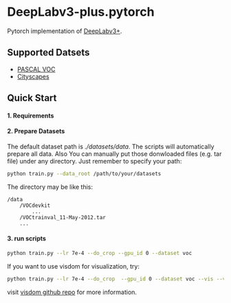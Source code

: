# DeepLabv3-plus.pytorch

Pytorch implementation of [DeepLabv3+](https://arxiv.org/abs/1802.02611).

## Supported Datsets
* [PASCAL VOC](http://host.robots.ox.ac.uk/pascal/VOC/)
* [Cityscapes](https://www.cityscapes-dataset.com) 

## Quick Start
#### 1. Requirements

#### 2. Prepare Datasets

The default dataset path is *./datasets/data*. The scripts will automatically prepare all data. Also You can manually put those donwloaded files (e.g. tar file) under any directory. Just remember to specify your path:

```bash
python train.py --data_root /path/to/your/datasets
```

The directory may be like this:  
```
/data
    /VOCdevkit  
        ...
    /VOCtrainval_11-May-2012.tar
    ...
```

#### 3. run scripts
```bash
python train.py --lr 7e-4 --do_crop --gpu_id 0 --dataset voc
```
If you want to use visdom for visualization, try:
```bash
python train.py --lr 7e-4 --do_crop  --gpu_id 0 --dataset voc --vis --vis_env main --vis_port 13500 
```
visit [visdom github repo](https://github.com/facebookresearch/visdom) for more information.

